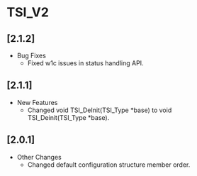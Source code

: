# TSI_V2

## [2.1.2]

- Bug Fixes
  - Fixed w1c issues in status handling API.

## [2.1.1]

- New Features
  - Changed void TSI_DeInit(TSI_Type *base) to void TSI_Deinit(TSI_Type *base).

## [2.0.1]

- Other Changes
  - Changed default configuration structure member order.
